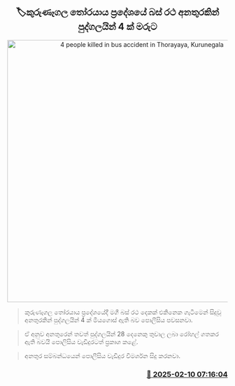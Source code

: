 <p align='center'><b><h2 align='center' title='4 people killed in bus accident in Thorayaya, Kurunegala'>🏷කුරුණෑගල තෝරයාය ප්‍රදේශයේ බස් රථ අනතුරකින් පුද්ගලයින් 4 ක් මරුට</h2></b></p>
<p align='center'><img src='https://helakuru.sgp1.cdn.digitaloceanspaces.com/esana/images/lib/accident-new.jpg' width='600' alt='4 people killed in bus accident in Thorayaya, Kurunegala'></p>

> කුරුණෑගල තෝරයාය ප්‍රදේශයේදී මගී බස් රථ දෙකක් එකිනෙක ගැටීමෙන් සිදුවූ අනතුරකින් පුද්ගලයින් 4 ක් මියගොස් ඇති බව පොලීසිය පවසනවා.

> ඒ අනුව අනතුරෙන් තවත් පුද්ගලයින් 28 දෙනෙකු තුවාල ලබා රෝහල් ගතකර ඇති බව‍යි පොලිසිය වැඩිදුරටත් ප්‍රකාශ කළේ.

> අනතුර සම්බන්ධයෙන් පොලීසිය වැඩිදුර විමර්ශන සිදු කරනවා.



<h3 align='right'><a href='https://www.helakuru.lk/esana/p/107329/'>📅 2025-02-10 07:16:04</a></h3>

